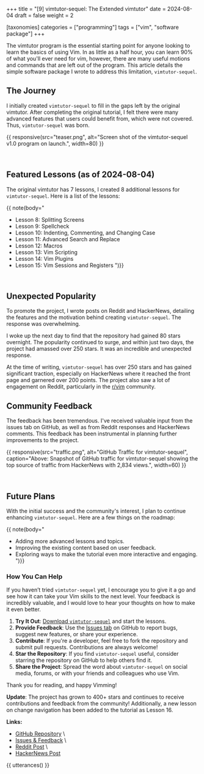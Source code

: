 +++
title = "[9] vimtutor-sequel: The Extended vimtutor"
date = 2024-08-04
draft = false
weight = 2 

[taxonomies]
categories = ["programming"]
tags = ["vim", "software package"]
+++

The vimtutor program is the essential starting point for anyone looking to learn the basics of using Vim. In as little as a half hour, you can learn 90% of what you'll ever need for vim, however, there are many useful motions and commands that are left out of the program. This article details the simple software package I wrote to address this limitation, `vimtutor-sequel`.

<!-- more -->

## The Journey

I initially created `vimtutor-sequel` to fill in the gaps left by the original vimtutor. After completing the original tutorial, I felt there were many advanced features that users could benefit from, which were not covered. Thus, `vimtutor-sequel` was born.

{{ responsive(src="teaser.png", alt="Screen shot of the vimtutor-sequel v1.0 program on launch.", width=80) }}

<br>

## Featured Lessons (as of 2024-08-04)

The original vimtutor has 7 lessons, I created 8 additional lessons for `vimtutor-sequel`. Here is a list of the lessons:

{{ note(body="

- Lesson 8: Splitting Screens
- Lesson 9: Spellcheck
- Lesson 10: Indenting, Commenting, and Changing Case
- Lesson 11: Advanced Search and Replace
- Lesson 12: Macros
- Lesson 13: Vim Scripting
- Lesson 14: Vim Plugins
- Lesson 15: Vim Sessions and Registers
  ")}}

<br>

## Unexpected Popularity

To promote the project, I wrote posts on Reddit and HackerNews, detailing the features and the motivation behind creating `vimtutor-sequel`. The response was overwhelming.

I woke up the next day to find that the repository had gained 80 stars overnight. The popularity continued to surge, and within just two days, the project had amassed over 250 stars. It was an incredible and unexpected response.

At the time of writing, `vimtutor-sequel` has over 250 stars and has gained significant traction, especially on HackerNews where it reached the front page and garnered over 200 points. The project also saw a lot of engagement on Reddit, particularly in the [r/vim](https://www.reddit.com/r/vim/) community.

## Community Feedback

The feedback has been tremendous. I've received valuable input from the issues tab on GitHub, as well as from Reddit responses and HackerNews comments. This feedback has been instrumental in planning further improvements to the project.

{{ responsive(src="traffic.png", alt="GitHub Traffic for vimtutor-sequel", caption="Above: Snapshot of GitHub traffic for vimtutor-sequel showing the top source of traffic from HackerNews with 2,834 views.", width=60) }}

<br>

## Future Plans

With the initial success and the community's interest, I plan to continue enhancing `vimtutor-sequel`. Here are a few things on the roadmap:

{{ note(body="

- Adding more advanced lessons and topics.
- Improving the existing content based on user feedback.
- Exploring ways to make the tutorial even more interactive and engaging.
  ")}}

### How You Can Help

If you haven’t tried `vimtutor-sequel` yet, I encourage you to give it a go and see how it can take your Vim skills to the next level. Your feedback is incredibly valuable, and I would love to hear your thoughts on how to make it even better.

1. **Try It Out**: [Download `vimtutor-sequel`](https://github.com/micahkepe/vimtutor-sequel) and start the lessons.
2. **Provide Feedback**: Use the [Issues tab](https://github.com/micahkepe/vimtutor-sequel/issues) on GitHub to report bugs, suggest new features, or share your experience.
3. **Contribute**: If you're a developer, feel free to fork the repository and submit pull requests. Contributions are always welcome!
4. **Star the Repository**: If you find `vimtutor-sequel` useful, consider starring the repository on GitHub to help others find it.
5. **Share the Project**: Spread the word about `vimtutor-sequel` on social media, forums, or with your friends and colleagues who use Vim.

Thank you for reading, and happy Vimming!

**Update**: The project has grown to 400+ stars and continues to receive contributions and feedback from the community! Additionally, a new lesson on change navigation has been added to the tutorial as Lesson 16.

**Links:**

- [GitHub Repository](https://github.com/micahkepe/vimtutor-sequel) \
- [Issues & Feedback](https://github.com/micahkepe/vimtutor-sequel/issues) \
- [Reddit Post](https://www.reddit.com/r/vim/comments/1eipuan/i_made_an_extended_version_of_vimtutor/) \
- [HackerNews Post](https://news.ycombinator.com/item?id=41144843)

{{ utterances() }}
